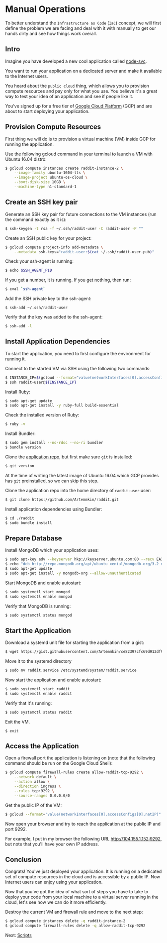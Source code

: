 # Manual Operations

To better understand the `Infrastructure as Code` (`IaC`) concept, we will first define the problem we are facing and deal with it with manually to get our hands dirty and see how things work overall.

## Intro

Imagine you have developed a new cool application called [node-svc](https://github.com/dm-academy/node-svc-v1).

You want to run your application on a dedicated server and make it available to the Internet users.

You heard about the `public cloud` thing, which allows you to provision compute resources and pay only for what you use. You believe it's a great way to test your idea of an application and see if people like it.

You've signed up for a free tier of [Google Cloud Platform](https://cloud.google.com/) (GCP) and are about to start deploying your application.

## Provision Compute Resources

First thing we will do is to provision a virtual machine (VM) inside GCP for running the application.

Use the following gcloud command in your terminal to launch a VM with Ubuntu 16.04 distro:

```bash
$ gcloud compute instances create raddit-instance-2 \
    --image-family ubuntu-1604-lts \
    --image-project ubuntu-os-cloud \
    --boot-disk-size 10GB \
    --machine-type n1-standard-1
```

## Create an SSH key pair

Generate an SSH key pair for future connections to the VM instances (run the command exactly as it is):

```bash
$ ssh-keygen -t rsa -f ~/.ssh/raddit-user -C raddit-user -P ""
```

Create an SSH public key for your project:

```bash
$ gcloud compute project-info add-metadata \
    --metadata ssh-keys="raddit-user:$(cat ~/.ssh/raddit-user.pub)"
```

Check your ssh-agent is running:

```bash
$ echo $SSH_AGENT_PID
```
If you get a number, it is running. If you get nothing, then run: 

```bash
$ eval `ssh-agent`
```

Add the SSH private key to the ssh-agent:

```
$ ssh-add ~/.ssh/raddit-user
```

Verify that the key was added to the ssh-agent:

```bash
$ ssh-add -l
```

## Install Application Dependencies

To start the application, you need to first configure the environment for running it.

Connect to the started VM via SSH using the following two commands:

```bash
$ INSTANCE_IP=$(gcloud --format="value(networkInterfaces[0].accessConfigs[0].natIP)" compute instances describe raddit-instance-2)
$ ssh raddit-user@${INSTANCE_IP}
```

Install Ruby:

```bash
$ sudo apt-get update
$ sudo apt-get install -y ruby-full build-essential
```

Check the installed version of Ruby:

```bash
$ ruby -v
```

Install Bundler:

```bash
$ sudo gem install --no-rdoc --no-ri bundler
$ bundle version
```

Clone the [application repo](https://github.com/Artemmkin/raddit), but first make sure `git` is installed:
```bash
$ git version
```

At the time of writing the latest image of Ubuntu 16.04 which GCP provides has `git` preinstalled, so we can skip this step.

Clone the application repo into the home directory of `raddit-user` user:

```bash
$ git clone https://github.com/Artemmkin/raddit.git
```

Install application dependencies using Bundler:

```bash
$ cd ./raddit
$ sudo bundle install
```

## Prepare Database

Install MongoDB which your application uses:

```bash
$ sudo apt-key adv --keyserver hkp://keyserver.ubuntu.com:80 --recv EA312927
$ echo "deb http://repo.mongodb.org/apt/ubuntu xenial/mongodb-org/3.2 multiverse" | sudo tee /etc/apt/sources.list.d/mongodb-org-3.2.list
$ sudo apt-get update
$ sudo apt-get install -y mongodb-org --allow-unauthenticated
```

Start MongoDB and enable autostart:

```bash
$ sudo systemctl start mongod
$ sudo systemctl enable mongod
```

Verify that MongoDB is running:

```bash
$ sudo systemctl status mongod
```

## Start the Application

Download a systemd unit file for starting the application from a gist:

```bash
$ wget https://gist.githubusercontent.com/Artemmkin/ce82397cfc69d912df9cd648a8d69bec/raw/7193a36c9661c6b90e7e482d256865f085a853f2/raddit.service
```

Move it to the systemd directory

```bash
$ sudo mv raddit.service /etc/systemd/system/raddit.service
```

Now start the application and enable autostart:

```bash
$ sudo systemctl start raddit
$ sudo systemctl enable raddit
```

Verify that it's running:

```bash
$ sudo systemctl status raddit
```
Exit the VM. 

`$ exit`

## Access the Application

Open a firewall port the application is listening on (note that the following command should be run on the Google Cloud Shell):

```bash
$ gcloud compute firewall-rules create allow-raddit-tcp-9292 \
    --network default \
    --action allow \
    --direction ingress \
    --rules tcp:9292 \
    --source-ranges 0.0.0.0/0
```

Get the public IP of the VM:

```bash
$ gcloud --format="value(networkInterfaces[0].accessConfigs[0].natIP)" compute instances describe raddit-instance-2
```

Now open your browser and try to reach the application at the public IP and port 9292.

For example, I put in my browser the following URL http://104.155.1.152:9292, but note that you'll have your own IP address.

## Conclusion

Congrats! You've just deployed your application. It is running on a dedicated set of compute resources in the cloud and is accessible by a public IP. Now Internet users can enjoy using your application.

Now that you've got the idea of what sort of steps you have to take to deploy your code from your local machine to a virtual server running in the cloud, let's see how we can do it more efficiently.

Destroy the current VM and firewall rule and move to the next step:

```bash
$ gcloud compute instances delete -q raddit-instance-2
$ gcloud compute firewall-rules delete -q allow-raddit-tcp-9292 
```

Next: [Scripts](03-scripts.md)
